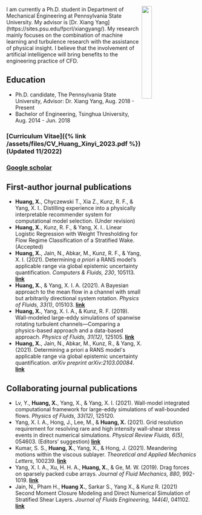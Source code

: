 <figure>
  <img src="{{site.url}}/assets/img/xuh128.jpg" style="float: right;width:25%"/>
</figure>
I am currently a Ph.D. student in Department of Mechanical Engineering at Pennsylvania State University. My advisor is [Dr. Xiang Yang](https://sites.psu.edu/fpcrl/xiangyang/). My research mainly focuses on the combination of machine learning and turbulence research with the assistance of physical insight. I believe that the involvement of artificial intelligence will bring benefits to the engineering practice of CFD.

## Education
- Ph.D. candidate, The Pennsylvania State University, Advisor: Dr. Xiang Yang, Aug. 2018 - Present
- Bachelor of Engineering, Tsinghua University, Aug. 2014 - Jun. 2018

### [Curriculum Vitae]({% link /assets/files/CV_Huang_Xinyi_2023.pdf %}) (Updated 11/2022)
### [Google scholar](https://scholar.google.com/citations?user=bcjWzo0AAAAJ&hl=en)

## First-author journal publications
-	**Huang, X.**, Chyczewski T., Xia Z., Kunz, R. F., & Yang, X. I.. Distilling experience into a physically interpretable recommender system for computational model selection. (Under revision)
-	**Huang, X.**, Kunz, R. F., & Yang, X. I.. Linear Logistic Regression with Weight Thresholding for Flow Regime Classification of a Stratified Wake. (Accepted)
-	**Huang, X.**, Jain, N., Abkar, M., Kunz, R. F., & Yang, X. I. (2021). Determining *a priori* a RANS model’s applicable range via global epistemic uncertainty quantification. *Computers & Fluids, 230*, 105113. [**link**](https://www.sciencedirect.com/science/article/abs/pii/S0045793021002620)
- **Huang, X.**, & Yang, X. I. A. (2021). A Bayesian approach to the mean flow in a channel with small but arbitrarily directional system rotation. *Physics of Fluids, 33(1)*, 015103. [**link**](https://aip.scitation.org/doi/abs/10.1063/5.0035552)
- **Huang, X.**, Yang, X. I. A., & Kunz, R. F. (2019). Wall-modeled large-eddy simulations of spanwise rotating turbulent channels—Comparing a physics-based approach and a data-based approach. *Physics of Fluids, 31(12)*, 125105. [**link**](https://aip.scitation.org/doi/abs/10.1063/1.5129178)
- **Huang, X.**, Jain, N., Abkar, M., Kunz, R., & Yang, X. (2021). Determining a priori a RANS model's applicable range via global epistemic uncertainty quantification. *arXiv preprint arXiv:2103.00084*. [**link**](https://arxiv.org/abs/2103.00084)

## Collaborating journal publications
- Lv, Y., **Huang, X.**, Yang, X., & Yang, X. I. (2021). Wall-model integrated computational framework for large-eddy simulations of wall-bounded flows. *Physics of Fluids, 33(12)*, 125120.
- Yang, X. I. A., Hong, J., Lee, M., & **Huang, X.** (2021). Grid resolution requirement for resolving rare and high intensity wall-shear stress events in direct numerical simulations. *Physical Review Fluids, 6(5)*, 054603. (Editors’ suggestion) [**link**](https://journals.aps.org/prfluids/abstract/10.1103/PhysRevFluids.6.054603)
- Kumar, S. S., **Huang, X.**, Yang, X., & Hong, J. (2021). Meandering motions within the viscous sublayer. *Theoretical and Applied Mechanics Letters*, 100239. [**link**](https://www.sciencedirect.com/science/article/pii/S2095034921000465)
- Yang, X. I. A., Xu, H. H. A., **Huang, X.**, & Ge, M. W. (2019). Drag forces on sparsely packed cube arrays. *Journal of Fluid Mechanics, 880*, 992-1019. [**link**](https://www.cambridge.org/core/journals/journal-of-fluid-mechanics/article/abs/drag-forces-on-sparsely-packed-cube-arrays/B2988E49CA5442665CA9A1F541335B05)
- Jain, N., Pham H., **Huang X.**, Sarkar S., Yang X., & Kunz R. (2021) Second Moment Closure Modeling and Direct Numerical Simulation of Stratified Shear Layers. *Journal of Fluids Engineering, 144(4)*, 041102. [**link**](https://asmedigitalcollection.asme.org/fluidsengineering/article-abstract/144/4/041102/1131139/Second-Moment-Closure-Modeling-and-Direct)
